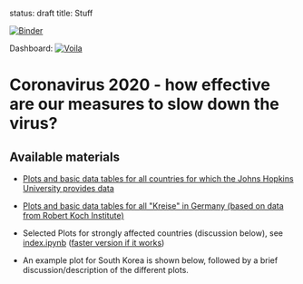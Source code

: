 status: draft
title: Stuff

[![Binder](https://mybinder.org/badge_logo.svg)](https://mybinder.org/v2/gh/oscovida/oscovida/master?filepath=index.ipynb)

Dashboard: [![Voila](https://mybinder.org/badge_logo.svg)](https://mybinder.org/v2/gh/oscovida/oscovida/master?urlpath=voila%2Frender%2Fdashboard.ipynb)

# Coronavirus 2020 - how effective are our measures to slow down the virus?

## Available materials

* [Plots and basic data tables for all countries for which the Johns Hopkins University provides data](https://oscovida.github.io/countries.html)

* [Plots and basic data tables for all "Kreise" in Germany (based on data from Robert Koch Institute)](https://oscovida.github.io/germany.html)

* Selected Plots for strongly affected countries (discussion below), see
[index.ipynb](https://github.com/oscovida/oscovida/blob/master/index.ipynb)
([faster version if it works](https://nbviewer.jupyter.org/github/oscovida/oscovida/blob/master/index.ipynb))

* An example plot for South Korea is shown below, followed by a brief discussion/description of the different plots.



